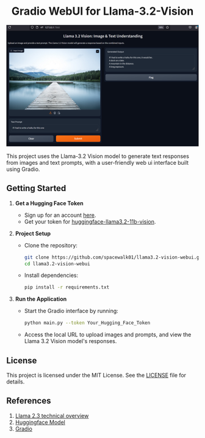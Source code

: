 <h1 align="center">Gradio WebUI for Llama-3.2-Vision</h1>

<p align="center">
  <img src="./data/image1.png" alt="Llama 3.2 Vision Model" />
</p>

This project uses the Llama-3.2 Vision model to generate text responses from images and text prompts, with a user-friendly web ui interface built using Gradio.

## Getting Started

1. **Get a Hugging Face Token**  
   - Sign up for an account [here](https://huggingface.co/join).
   - Get your token for [huggingface-llama3.2-11b-vision](https://huggingface.co/meta-llama/Llama-3.2-11B-Vision).

2. **Project Setup**  
   - Clone the repository:  
     ```bash
     git clone https://github.com/spacewalk01/llama3.2-vision-webui.git
     cd llama3.2-vision-webui
     ```
   - Install dependencies:  
     ```bash
     pip install -r requirements.txt
     ```

3. **Run the Application**  
   - Start the Gradio interface by running:  
     ```bash
     python main.py --token Your_Hugging_Face_Token
     ```  
   - Access the local URL to upload images and prompts, and view the Llama 3.2 Vision model's responses.

## License

This project is licensed under the MIT License. See the [LICENSE](LICENSE) file for details.

## References

1. [Llama 2.3 technical overview](https://ai.meta.com/blog/llama-3-2-connect-2024-vision-edge-mobile-devices/)
2. [Huggingface Model](https://huggingface.co/meta-llama/Llama-3.2-11B-Vision)
3. [Gradio](https://www.gradio.app/)
